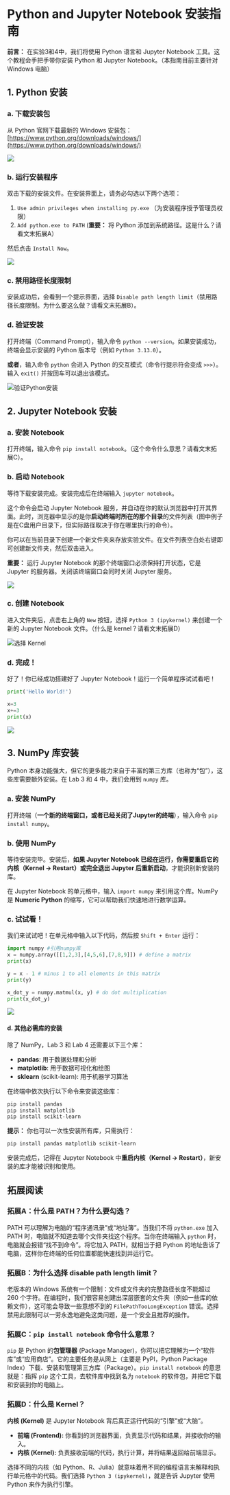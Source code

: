 # Python and Jupyter Notebook 安装指南

**前言：** 在实验3和4中，我们将使用 Python 语言和 Jupyter Notebook 工具。这个教程会手把手带你安装 Python 和 Jupyter Notebook。（本指南目前主要针对 Windows 电脑）

## 1. Python 安装

### a. 下载安装包
从 Python 官网下载最新的 Windows 安装包：
[https://www.python.org/downloads/windows/](https://www.python.org/downloads/windows/)

![](./media/image1.png)

### b. 运行安装程序
双击下载的安装文件。在安装界面上，请务必勾选以下两个选项：

1.  `Use admin privileges when installing py.exe` （为安装程序授予管理员权限）
2.  `Add python.exe to PATH` (**重要：** 将 Python 添加到系统路径。这是什么？请看文末拓展A）

然后点击 `Install Now`。

![](./media/image2.png)

### c. 禁用路径长度限制
安装成功后，会看到一个提示界面，选择 `Disable path length limit`（禁用路径长度限制。为什么要这么做？请看文末拓展B）。

### d. 验证安装
打开终端（Command Prompt），输入命令 `python --version`。如果安装成功，终端会显示安装的 Python 版本号（例如 `Python 3.13.0`）。

**或者**，输入命令 `python` 会进入 Python 的交互模式（命令行提示符会变成 `>>>`）。输入 `exit()` 并按回车可以退出该模式。

![验证Python安装](./media/image3.png)

## 2. Jupyter Notebook 安装

### a. 安装 Notebook
打开终端，输入命令 `pip install notebook`。（这个命令什么意思？请看文末拓展C）。

### b. 启动 Notebook
等待下载安装完成。安装完成后在终端输入 `jupyter notebook`。

这个命令会启动 Jupyter Notebook 服务，并自动在你的默认浏览器中打开其界面。此时，浏览器中显示的是你**启动终端时所在的那个目录**的文件列表（图中例子是在C盘用户目录下，但实际路径取决于你在哪里执行的命令）。

你可以在当前目录下创建一个新文件夹来存放实验文件。在文件列表空白处右键即可创建新文件夹，然后双击进入。

**重要：** 运行 Jupyter Notebook 的那个终端窗口必须保持打开状态，它是 Jupyter 的服务器。关闭该终端窗口会同时关闭 Jupyter 服务。

![](./media/image4.png)

### c. 创建 Notebook
进入文件夹后，点击右上角的 `New` 按钮，选择 `Python 3 (ipykernel)` 来创建一个新的 Jupyter Notebook 文件。（什么是 kernel？请看文末拓展D）

![选择 Kernel](./media/image5.png)

### d. 完成！
好了！你已经成功搭建好了 Jupyter Notebook！运行一个简单程序试试看吧！

```python
print('Hello World!')

x=3
x+=3
print(x)
```

![](./media/image6.png)

## 3. NumPy 库安装

Python 本身功能强大，但它的更多能力来自于丰富的第三方库（也称为“包”），这些库需要额外安装。在 Lab 3 和 4 中，我们会用到 `numpy` 库。

### a. 安装 NumPy
打开终端（**一个新的终端窗口，或者已经关闭了Jupyter的终端**），输入命令 `pip install numpy`。

### b. 使用 NumPy
等待安装完毕。安装后，**如果 Jupyter Notebook 已经在运行，你需要重启它的内核（Kernel -> Restart）或完全退出 Jupyter 后重新启动**，才能识别新安装的库。

在 Jupyter Notebook 的单元格中，输入 `import numpy` 来引用这个库。NumPy 是 **Numeric Python** 的缩写，它可以帮助我们快速地进行数学运算。

### c. 试试看！
我们来试试吧！在单元格中输入以下代码，然后按 `Shift + Enter` 运行：

```python
import numpy #引用numpy库
x = numpy.array([[1,2,3],[4,5,6],[7,8,9]]) # define a matrix
print(x)

y = x - 1 # minus 1 to all elements in this matrix
print(y)

x_dot_y = numpy.matmul(x, y) # do dot multiplication
print(x_dot_y)
```

![](./media/image7.png)

#### d. 其他必需库的安装
除了 NumPy，Lab 3 和 Lab 4 还需要以下三个库：
- **pandas**: 用于数据处理和分析
- **matplotlib**: 用于数据可视化和绘图
- **sklearn** (scikit-learn): 用于机器学习算法

在终端中依次执行以下命令来安装这些库：

```bash
pip install pandas
pip install matplotlib
pip install scikit-learn
```

**提示：** 你也可以一次性安装所有库，只需执行：
```bash
pip install pandas matplotlib scikit-learn
```

安装完成后，记得在 Jupyter Notebook 中**重启内核（Kernel -> Restart）**，新安装的库才能被识别和使用。

## 拓展阅读

### 拓展A：什么是 PATH？为什么要勾选？

PATH 可以理解为电脑的“程序通讯录”或“地址簿”。当我们不将 `python.exe` 加入 PATH 时，电脑就不知道去哪个文件夹找这个程序。当你在终端输入 `python` 时，电脑就会报错“找不到命令”。将它加入 PATH，就相当于把 Python 的地址告诉了电脑，这样你在终端的任何位置都能快速找到并运行它。

### 拓展B：为什么选择 disable path length limit？

老版本的 Windows 系统有一个限制：文件或文件夹的完整路径长度不能超过 260 个字符。在编程时，我们很容易创建出深层嵌套的文件夹（例如一些库的依赖文件），这可能会导致一些意想不到的 `FilePathTooLongException` 错误。选择禁用此限制可以一劳永逸地避免这类问题，是一个安全且推荐的操作。

### 拓展C：`pip install notebook` 命令什么意思？

`pip` 是 Python 的**包管理器** (Package Manager)，你可以把它理解为一个“软件库”或“应用商店”。它的主要任务是从网上（主要是 PyPI，Python Package Index）下载、安装和管理第三方库（Package）。`pip install notebook` 的意思就是：指挥 `pip` 这个工具，去软件库中找到名为 `notebook` 的软件包，并把它下载和安装到你的电脑上。

### 拓展D：什么是 Kernel？

**内核 (Kernel)** 是 Jupyter Notebook 背后真正运行代码的“引擎”或“大脑”。
-   **前端 (Frontend):** 你看到的浏览器界面，负责显示代码和结果，并接收你的输入。
-   **内核 (Kernel):** 负责接收前端的代码，执行计算，并将结果返回给前端显示。

选择不同的内核（如 Python、R、Julia）就意味着用不同的编程语言来解释和执行单元格中的代码。我们选择 `Python 3 (ipykernel)`，就是告诉 Jupyter 使用 Python 来作为执行引擎。